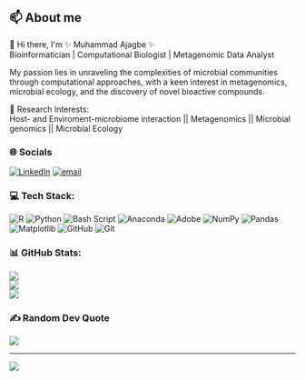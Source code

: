 ## 📫 About me<br>
👋 Hi there, I'm ✨ Muhammad Ajagbe ✨<br>
Bioinformatician | Computational Biologist | Metagenomic Data Analyst<br>

My passion lies in unraveling the complexities of microbial communities through computational approaches, with a keen interest in metagenomics, microbial ecology, and the discovery of novel bioactive compounds.<br>

🔬 Research Interests:<br>
Host- and Enviroment-microbiome interaction || Metagenomics || Microbial genomics || Microbial Ecology<br>

### 🌐 Socials<br>
[![LinkedIn](https://img.shields.io/badge/LinkedIn-%230077B5.svg?logo=linkedin&logoColor=white)](https://linkedin.com/in/MuhammadAjagbe) [![email](https://img.shields.io/badge/Email-D14836?logo=gmail&logoColor=white)](mailto:d1stadeyemi@aucegypt.edu) 

### 💻 Tech Stack:
![R](https://img.shields.io/badge/r-%23276DC3.svg?style=for-the-badge&logo=r&logoColor=white) ![Python](https://img.shields.io/badge/python-3670A0?style=for-the-badge&logo=python&logoColor=ffdd54) ![Bash Script](https://img.shields.io/badge/bash_script-%23121011.svg?style=for-the-badge&logo=gnu-bash&logoColor=white) ![Anaconda](https://img.shields.io/badge/Anaconda-%2344A833.svg?style=for-the-badge&logo=anaconda&logoColor=white) ![Adobe](https://img.shields.io/badge/adobe-%23FF0000.svg?style=for-the-badge&logo=adobe&logoColor=white) ![NumPy](https://img.shields.io/badge/numpy-%23013243.svg?style=for-the-badge&logo=numpy&logoColor=white) ![Pandas](https://img.shields.io/badge/pandas-%23150458.svg?style=for-the-badge&logo=pandas&logoColor=white) ![Matplotlib](https://img.shields.io/badge/Matplotlib-%23ffffff.svg?style=for-the-badge&logo=Matplotlib&logoColor=black) ![GitHub](https://img.shields.io/badge/github-%23121011.svg?style=for-the-badge&logo=github&logoColor=white) ![Git](https://img.shields.io/badge/git-%23F05033.svg?style=for-the-badge&logo=git&logoColor=white)

### 📊 GitHub Stats:
![](https://github-readme-stats.vercel.app/api?username=d1stadeyemi&theme=dark&hide_border=false&include_all_commits=false&count_private=false)<br/>
![](https://nirzak-streak-stats.vercel.app/?user=d1stadeyemi&theme=dark&hide_border=false)<br/>
![](https://github-readme-stats.vercel.app/api/top-langs/?username=d1stadeyemi&theme=dark&hide_border=false&include_all_commits=false&count_private=false&layout=compact)

### ✍️ Random Dev Quote
![](https://quotes-github-readme.vercel.app/api?type=horizontal&theme=radical)

---
[![](https://visitcount.itsvg.in/api?id=d1stadeyemi&icon=0&color=0)](https://visitcount.itsvg.in)

<!-- Proudly created with GPRM ( https://gprm.itsvg.in ) -->
